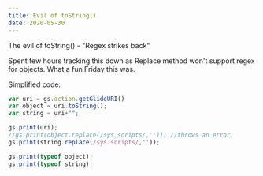 ```yaml
---
title: Evil of toString()
date: 2020-05-30
---
```


The evil of toString() - "Regex strikes back"

Spent few hours tracking this down as Replace method won't support regex for objects. What a fun Friday this was.

Simplified code:

```js
var uri = gs.action.getGlideURI()
var object = uri.toString();
var string = uri+"";

gs.print(uri);
//gs.print(object.replace(/sys_scripts/,'')); //throws an error.
gs.print(string.replace(/sys.scripts/,''));

gs.print(typeof object);
gs.print(typeof string);
```